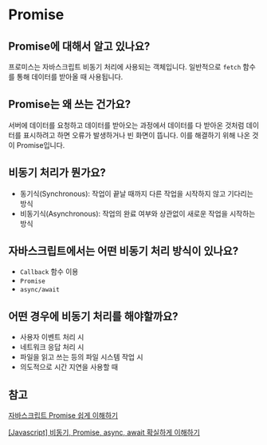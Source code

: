 # Promise

## Promise에 대해서 알고 있나요?

프로미스는 자바스크립트 비동기 처리에 사용되는 객체입니다. 일반적으로 `fetch` 함수를 통해 데이터를 받아올 때 사용됩니다.

## Promise는 왜 쓰는 건가요?

서버에 데이터를 요청하고 데이터를 받아오는 과정에서 데이터를 다 받아온 것처럼 데이터를 표시하려고 하면 오류가 발생하거나 빈 화면이 뜹니다.
이를 해결하기 위해 나온 것이 Promise입니다.

## 비동기 처리가 뭔가요?

- 동기식(Synchronous): 작업이 끝날 때까지 다른 작업을 시작하지 않고 기다리는 방식
- 비동기식(Asynchronous): 작업의 완료 여부와 상관없이 새로운 작업을 시작하는 방식

## 자바스크립트에서는 어떤 비동기 처리 방식이 있나요?

- `Callback` 함수 이용
- `Promise`
- `async/await`

## 어떤 경우에 비동기 처리를 해야할까요?

- 사용자 이벤트 처리 시
- 네트워크 응답 처리 시
- 파일을 읽고 쓰는 등의 파일 시스템 작업 시
- 의도적으로 시간 지연을 사용할 때

## 참고

[자바스크립트 Promise 쉽게 이해하기](https://joshua1988.github.io/web-development/javascript/promise-for-beginners/)

[[Javascript] 비동기, Promise, async, await 확실하게 이해하기](https://springfall.cc/article/2022-11/easy-promise-async-await)